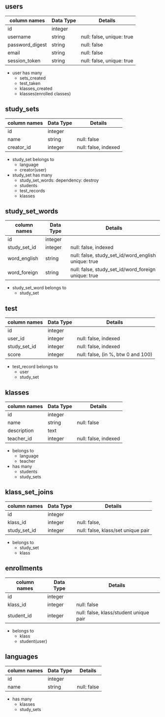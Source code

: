 ## users
column names    | Data Type | Details
----------------|-----------|---------------------
id              | integer   |    
username        | string    | null: false, unique: true  
password_digest | string    | null: false
email           | string    | null: false
session_token   | string    | null: false, unique: true

- user has many
  - sets_created
  - test_taken
  - klasses_created
  - klasses(enrolled classes)

## study_sets
column names    | Data Type | Details
----------------|-----------|---------------------
id              | integer   |    
name            | string    | null: false
creator_id      | integer   | null: false, indexed

- study_set belongs to
  - language
  - creator(user)
- study_set has many
  - study_set_words: dependency: destroy
  - students
  - test_records
  - klasses

## study_set_words
column names    | Data Type | Details
----------------|-----------|---------------------
id              | integer   |   
study_set_id    | integer   | null: false, indexed
word_english    | string    | null: false, study_set_id/word_english unique: true
word_foreign    | string    | null: false, study_set_id/word_foreign unique: true

- study_set_word belongs to
  - study_set

## test
column names    | Data Type | Details
----------------|-----------|---------------------
id              | integer   |
user_id         | integer   | null: false, indexed
study_set_id    | integer   | null: false, indexed
score           | integer   | null: false, (in %, btw 0 and 100)

- test_record belongs to
  - user
  - study_set

## klasses
column names    | Data Type | Details
----------------|-----------|---------------------
id              | integer   |
name            | string    | null: false
description     | text      |
teacher_id      | integer   | null: false, indexed

- belongs to
  - language
  - teacher
- has many
  - students
  - study_sets

## klass_set_joins
column names    | Data Type | Details
----------------|-----------|---------------------
id              | integer   |
klass_id        | integer   | null: false,
study_set_id    | integer   | null: false, klass/set unique pair

- belongs to
  - study_set
  - klass

## enrollments
column names    | Data Type | Details
----------------|-----------|---------------------
id              | integer   |
klass_id        | integer   | null: false
student_id      | integer   | null: false, klass/student unique pair

- belongs to
  - klass
  - student(user)


## languages
column names    | Data Type | Details
----------------|-----------|---------------------
id              | integer   |
name            | string    | null: false

- has many
  - klasses
  - study_sets
